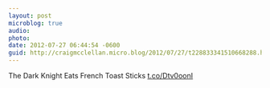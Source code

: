 ```yaml
---
layout: post
microblog: true
audio: 
photo: 
date: 2012-07-27 06:44:54 -0600
guid: http://craigmcclellan.micro.blog/2012/07/27/t228833341510668288.html
---
```

The Dark Knight Eats French Toast Sticks [t.co/Dtv0oonI](http://t.co/Dtv0oonI)
